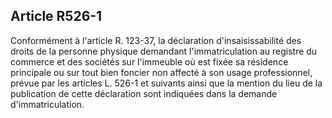 Article R526-1
----
Conformément à l'article R. 123-37, la déclaration d'insaisissabilité des droits
de la personne physique demandant l'immatriculation au registre du commerce et
des sociétés sur l'immeuble où est fixée sa résidence principale ou sur tout
bien foncier non affecté à son usage professionnel, prévue par les articles L.
526-1 et suivants ainsi que la mention du lieu de la publication de cette
déclaration sont indiquées dans la demande d'immatriculation.
